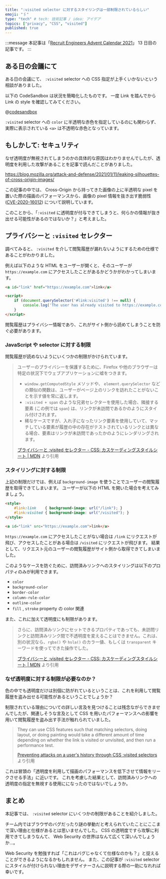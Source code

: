 ```yaml
---
title: ":visited selector に対するスタイリングは一部制限されているらしい"
emoji: "🖇️"
type: "tech" # tech: 技術記事 / idea: アイデア
topics: ["privacy", "CSS", "visited"]
published: true
---
```


:::message
本記事は「[Recruit Engineers Advent Calendar 2021](https://adventar.org/calendars/6663)」 13 日目の記事です。
:::

## ある日の会議にて

ある日の会議にて、 `:visited` selector への CSS 指定が上手くいかないという相談がありました。

以下の CodeSandbox は状況を簡略化したものです。
一度 Link を踏んでから Link の style を確認してみてください。

@[codesandbox](https://codesandbox.io/embed/visited-selector-styling-nk6x4?fontsize=14&theme=dark)

`:visited` selector への `color` に半透明な赤色を指定しているのにも関わらず、実際に表示されている `<a>` は不透明な赤色となっています。

## もしかして: セキュリティ

なぜ透明度が無視されてしまうのかの具体的な原因はわかりませんでしたが、透明度を利用した攻撃があることを記事で読んだことがありました。

<https://blog.mozilla.org/attack-and-defense/2021/01/11/leaking-silhouettes-of-cross-origin-images/>

この記事の中では、 Cross-Origin から持ってきた画像の上に半透明な pixel を置いた際の描画のパフォーマンスから、画像の pixel 情報を抜き出す脆弱性 ([CVE-2020-16012](https://cve.mitre.org/cgi-bin/cvename.cgi?name=CVE-2020-16012)) について説明しています。

このことから、「`:visited` に透明度が付与できてしまうと、何らかの情報が抜き出せる可能性があるのではないか？」と考えました。

## プライバシーと `:visited` セレクター

調べてみると、 `:visited` を介して閲覧履歴が漏れないようにするための仕様であることがわかりました。

例えば以下のような HTML をユーザーが開くと、そのユーザーが `https://example.com` にアクセスしたことがあるかどうかがわかってしまいます。

```html
<a id="link" href="https://example.com">link</a>

<script>
    if (document.querySelector('#link:visited') !== null) {
        console.log('The user has already visited to https://example.com')
    }
</script>
```

閲覧履歴はプライバシー情報であり、これがサイト側から読めてしまうことを防ぐ必要があります。

### JavaScript や selector に対する制限

閲覧履歴が読めないようにいくつかの制限がかけられています。

> ユーザーのプライバシーを保護するために、Firefox や他のブラウザーは特定の状況下でウェブアプリケーションに嘘をつきます。
> - `window.getComputedStyle` メソッドや、 `element.querySelector` などの類似の関数は、ユーザーがページ上のリンクを訪れたことがないことを示す値を常に返します。
> - `:visited + span` のような兄弟セレクターを使用した場合、隣接する要素 (この例では `span`) は、リンクが未訪問であるかのようにスタイル付けされます。
> - 稀なケースですが、入れ子になったリンク要素を使用していて、マッチしている要素が履歴の中の存在がテストされているリンクとは異なる場合、要素はリンクが未訪問であったかのようにレンダリングされます。
>
> [プライバシーと :visited セレクター - CSS: カスケーディングスタイルシート | MDN](https://developer.mozilla.org/ja/docs/Web/CSS/Privacy_and_the_:visited_selector) より引用

### スタイリングに対する制限

上記の制限だけでは、例えば `background-image` を使うことでユーザーの閲覧履歴を取得できてしまいます。
ユーザーが以下の HTML を開いた場合を考えてみましょう。

```html
<style>
    #link:link    { background-image: url("/link"); }
    #link:visited { background-image: url("/visited"); }
</style>

<a id="link" src="https://example.com">link</a>
```

`https://example.com` にアクセスしたことがない場合は `/link` にリクエストが飛び、アクセスしたことがある場合は `/visited` にリクエストが飛びます。
結果として、リクエスト元のユーザーの閲覧履歴がサイト側から取得できてしまいました。

このようなケースを防ぐために、訪問済みリンクへのスタイリングは以下のプロパティのみが利用できます。

- `color`
- `background-color`
- `border-color`
- `column-rule-color`
- `outline-color`
- `fill` , `stroke` property の color 関連

また、これに加えて透明度にも制限があります。

> さらに、訪問済みリンクにセットできるプロパティであっても、未訪問リンクと訪問済みリンク間で不透明度を変えることはできません。これは、別の状況なら、`rgba()` や `hsla()` のカラー値、もしくは `transparent` キーワードを使ってできた操作でした。
>
> [プライバシーと :visited セレクター - CSS: カスケーディングスタイルシート | MDN](https://developer.mozilla.org/ja/docs/Web/CSS/Privacy_and_the_:visited_selector) より引用

### なぜ透明度に対する制限が必要なのか？

色の中でも透明度だけは別個に防がれているということは、これを利用して閲覧履歴を盗み出せる可能性があるということでしょうか？

制限されている理由についての詳しい言及を見つけることは残念ながらできませんでしたが、関連しそうな言及として CSS を用いたパフォーマンスへの影響を用いて閲覧履歴を盗み出す手法が触れられていました。

> They can use CSS features such that matching selectors, doing layout, or doing painting would take a different amount of time depending on whether the link is visited or unvisited, and then run a performance test.
>
> [Preventing attacks on a user's history through CSS :visited selectors](https://dbaron.org/mozilla/visited-privacy#problem-statement) より引用

これは冒頭の「透明度を利用して描画のパフォーマンスを低下させて情報をリークさせる手法」に近いです。
これを考慮した結果として、訪問済みリンクへの透明度の指定を無視する使用にになったのではないでしょうか。

## まとめ

本記事では、 `:visited` selector にいくつかの制限があることを紹介しました。

チーム内ではブラウザのバグだったり謎の挙動だと考えられていたことにここまで深い理由と仕様があるとは思いませんでした。
CSS の透明度ですら攻撃に利用できてしまうなんて、 Web Security の世界はなんて広くて深いんでしょうか...。

Web Security を勉強すれば「これはバグじゃなくて仕様なのかも？」と捉えることができるようになるかもしれません。
また、この記事が `:visited` selector にスタイルが付けられない理由をデザイナーさんに説明する際の一助になれれば幸いです。
